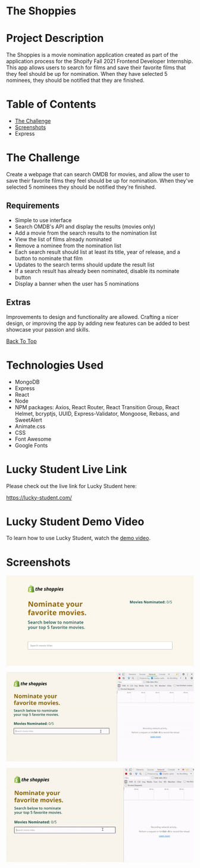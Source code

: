 # The Shoppies

# Project Description

The Shoppies is a movie nomination application created as part of the application process for the Shopify Fall 2021 Frontend Developer Internship. This app allows users to search for films and save their favorite films that they feel should be up for nomination. When they have selected 5 nominees, they should be notified that they are finished.

# Table of Contents
* [The Challenge](#The-Challenge)
* [Screenshots](#Screenshots)
* Express

# The Challenge

Create a webpage that can search OMDB for movies, and allow the user to save their favorite films they feel should be up for nomination. When they've selected 5 nominees they should be notified they're finished.

## Requirements

* Simple to use interface
* Search OMDB's API and display the results (movies only)
* Add a movie from the search results to the nomination list
*	View the list of films already nominated
*	Remove a nominee from the nomination list
*	Each search result should list at least its title, year of release, and a button to nominate that film
*	Updates to the search terms should update the result list
*	If a search result has already been nominated, disable its nominate button
*	Display a banner when the user has 5 nominations

## Extras

Improvements to design and functionality are allowed. Crafting a nicer design, or improving the app by adding new features can be added to best showcase your passion and skills.

[Back To Top](#Table-of-Contents)

# Technologies Used

* MongoDB
* Express
* React
* Node
* NPM packages: Axios, React Router, React Transition Group, React Helmet, bcryptjs, UUID, Express-Validator, Mongoose, Rebass, and SweetAlert
* Animate.css
* CSS
* Font Awesome
* Google Fonts

# Lucky Student Live Link

Please check out the live link for Lucky Student here:

https://lucky-student.com/

# Lucky Student Demo Video

To learn how to use Lucky Student, watch the [demo video](https://drive.google.com/file/d/17FBhEFrC3Xtjt-E-yz6EzhT0A5T-NbPU/view).

# Screenshots

![Screenshot 01](screenshots/the-shoppies-screenshot01.png "The Shoppies App")

![Screenshot 02](screenshots/withoutDebounce.gif "Without Debouncing")

![Screenshot 02](screenshots/withDebounce.gif "With Debouncing")
